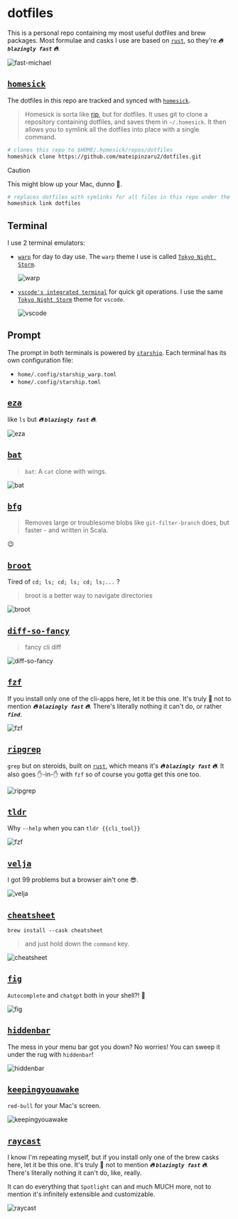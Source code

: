 # dotfiles
This is a personal repo containing my most useful dotfiles and brew packages. Most formulae and casks I use are based on [`rust`](https://www.rust-lang.org/), so they're ***:fire: `blazingly fast` :fire:***.

![fast-michael](assets/fast-michael.gif)

## [`homesick`](https://github.com/technicalpickles/homesick)

The dotfiles in this repo are tracked and synced with [`homesick`](https://github.com/technicalpickles/homesick). 
> Homesick is sorta like [rip](http://github.com/defunkt/rip), but for dotfiles. It uses git to clone a repository containing dotfiles, and saves them in `~/.homesick`. It then allows you to symlink all the dotfiles into place with a single command.


```zsh
# clones this repo to $HOME/.homesick/repos/dotfiles
homeshick clone https://github.com/mateipinzaru2/dotfiles.git
```

> [!CAUTION]
> This might blow up your Mac, dunno :shrug:.
```zsh
# replaces dotfiles with symlinks for all files in this repo under the current's user $HOME directory
homeshick link dotfiles
```

## Terminal
I use 2 terminal emulators:
- [`warp`](https://www.warp.dev/) for day to day use. The `warp` theme I use is called [`Tokyo Night Storm`](https://github.com/bart-krakowski/warp-tokyo-night).

  ![warp](assets/warp-terminal.png)

- [`vscode's integrated terminal`](https://code.visualstudio.com/docs/terminal/basics) for quick git operations. I use the same [`Tokyo Night Storm`](https://vscodethemes.com/e/enkia.tokyo-night/tokyo-night-storm?language=javascript) theme for `vscode`.

  ![vscode](assets/vscode-integrated-terminal.png)

## Prompt
The prompt in both terminals is powered by [`starship`](https://starship.rs/). Each terminal has its own configuration file:
- `home/.config/starship_warp.toml`
- `home/.config/starship.toml`

## [`eza`](https://github.com/eza-community/eza)
like `ls` but ***:fire: `blazingly fast` :fire:***.

![eza](assets/eza.png)

## [`bat`](https://github.com/sharkdp/bat)
> `bat`: A `cat` clone with wings.

![bat](assets/bat.png)

## [`bfg`](https://github.com/rtyley/bfg-repo-cleaner)
> Removes large or troublesome blobs like `git-filter-branch` does, but faster - and written in Scala.

:wink:

## [`broot`](https://github.com/Canop/broot)
Tired of `cd; ls; cd; ls; cd; ls;...` ?
> broot is a better way to navigate directories

![broot](assets/broot.gif)

## [`diff-so-fancy`](https://github.com/so-fancy/diff-so-fancy)
> fancy cli diff

![diff-so-fancy](assets/diff-so-fancy.png)

## [`fzf`](https://github.com/junegunn/fzf)
If you install only one of the cli-apps here, let it be this one. It's truly :exploding_head: not to mention ***:fire: `blazingly fast` :fire:***. There's literally nothing it can't do, or rather ***`find`***.

![fzf](assets/fzf.gif)

## [`ripgrep`](https://github.com/BurntSushi/ripgrep)
`grep` but on steroids, built on [`rust`](https://www.rust-lang.org/), which means it's ***:fire: `blazingly fast` :fire:***. It also goes :raised_hand:-in-:raised_hand: with `fzf` so of course you gotta get this one too.

![ripgrep](assets/ripgrep.png)

## [`tldr`](https://github.com/tldr-pages/tldr)
Why `--help` when you can `tldr {{cli_tool}}`

![fzf](assets/tldr.png)

## [`velja`](https://sindresorhus.com/velja)
I got 99 problems but a browser ain't one :sunglasses:.

![velja](assets/velja.png)

## [`cheatsheet`](https://macmenubar.com/cheatsheet/)
`brew install --cask cheatsheet`
> and just hold down the `command` key.

![cheatsheet](assets/cheatsheet.gif)

## [`fig`](https://fig.io/)
`Autocomplete` and `chatgpt` both in your shell?! :exploding_head:

![fig](assets/fig.gif)

## [`hiddenbar`](https://github.com/dwarvesf/hidden)
The mess in your menu bar got you down? No worries! You can sweep it under the rug with `hiddenbar`!

![hiddenbar](assets/hiddenbar.png)

## [`keepingyouawake`](https://github.com/newmarcel/KeepingYouAwake)
`red-bull` for your Mac's screen.

![keepingyouawake](assets/keepingyouawake.png)

## [`raycast`](https://www.raycast.com/)
I know I'm repeating myself, but if you install only one of the brew casks here, let it be this one. It's truly :exploding_head: not to mention ***:fire: `blazingly fast` :fire:***. There's literally nothing it can't do, like, really.

It can do everything that `Spotlight` can and much MUCH more, not to mention it's infinitely extensible and customizable.

![raycast](assets/raycast.gif)